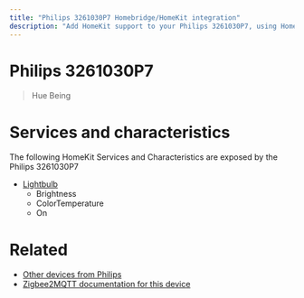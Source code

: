 ```yaml
---
title: "Philips 3261030P7 Homebridge/HomeKit integration"
description: "Add HomeKit support to your Philips 3261030P7, using Homebridge, Zigbee2MQTT and homebridge-z2m."
---
```

<!---
This file has been GENERATED using src/docgen/docgen.ts
DO NOT EDIT THIS FILE MANUALLY!
-->
# Philips 3261030P7
> Hue Being


# Services and characteristics
The following HomeKit Services and Characteristics are exposed by
the Philips 3261030P7

* [Lightbulb](../../light.md)
  * Brightness
  * ColorTemperature
  * On


# Related
* [Other devices from Philips](../index.md#philips)
* [Zigbee2MQTT documentation for this device](https://www.zigbee2mqtt.io/devices/3261030P7.html)